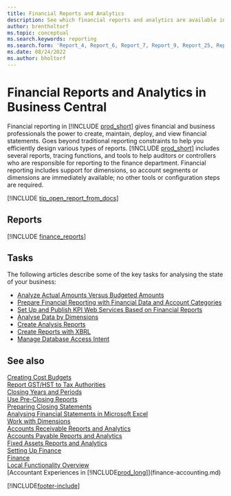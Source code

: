 ```yaml
---
title: Financial Reports and Analytics
description: See which financial reports and analytics are available in the standard version of Business Central so you can keep track of your business. Use report 38 for profit/loss (P&L) reporting.
author: brentholtorf
ms.topic: conceptual
ms.search.keywords: reporting
ms.search.form: 'Report_4, Report_6, Report_7, Report_9, Report_25, Report_38'
ms.date: 08/24/2022
ms.author: bholtorf
---
```

# <a name="financial-reports-and-analytics-in-business-central"></a>Financial Reports and Analytics in Business Central

Financial reporting in [!INCLUDE [prod_short](includes/prod_short.md)] gives financial and business professionals the power to create, maintain, deploy, and view financial statements. Goes beyond traditional reporting constraints to help you efficiently design various types of reports. [!INCLUDE [prod_short](includes/prod_short.md)] includes several reports, tracing functions, and tools to help auditors or controllers who are responsible for reporting to the finance department. Financial reporting includes support for dimensions, so account segments or dimensions are immediately available; no other tools or configuration steps are required.  

[!INCLUDE [tip_open_report_from_docs](includes/tip-open-report-from-docs.md)]

## <a name="reports"></a>Reports

[!INCLUDE [finance_reports](includes/finance-reports-include.md)]

## <a name="tasks"></a>Tasks

The following articles describe some of the key tasks for analysing the state of your business:

* [Analyze Actual Amounts Versus Budgeted Amounts](bi-how-analyze-actual-versus-budget.md)  
* [Prepare Financial Reporting with Financial Data and Account Categories](bi-how-work-account-schedule.md)  
* [Set Up and Publish KPI Web Services Based on Financial Reports](bi-how-to-set-up-and-publish-kpi-web-services-based-on-account-schedules.md)  
* [Analyse Data by Dimensions](bi-how-analyze-data-dimension.md)  
* [Create Analysis Reports](bi-how-create-analysis-views-reports.md)  
* [Create Reports with XBRL](bi-create-reports-with-xbrl.md)  
* [Manage Database Access Intent](admin-data-access-intent.md)  

## <a name="see-also"></a>See also

[Creating Cost Budgets](finance-create-cost-budgets.md)  
[Report GST/HST to Tax Authorities](finance-how-report-vat.md)  
[Closing Years and Periods](year-close-years-periods.md)  
[Use Pre-Closing Reports](year-prepare-preclose-reports.md)  
[Preparing Closing Statements](year-prepare-close-statement.md)  
[Analysing Financial Statements in Microsoft Excel](finance-analyze-excel.md)  
[Work with Dimensions](finance-dimensions.md)  
[Accounts Receivable Reports and Analytics](receivables-reports.md)  
[Accounts Payable Reports and Analytics](payables-reports.md)  
[Fixed Assets Reports and Analytics](fa-reports.md)  
[Setting Up Finance](finance-setup-finance.md)  
[Finance](finance.md)  
[Local Functionality Overview](about-localization.md)  
[Accountant Experiences in [!INCLUDE[prod_long](includes/prod_long.md)]](finance-accounting.md)  


[!INCLUDE[footer-include](includes/footer-banner.md)]
